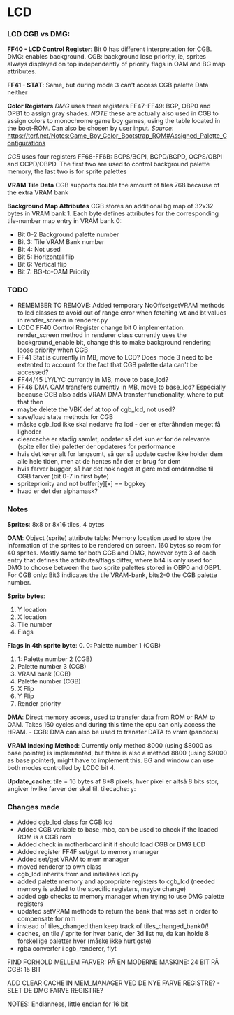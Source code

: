 # LCD 

### LCD CGB vs DMG:
**FF40 - LCD Control Register**:
Bit 0 has different interpretation for CGB. DMG: enables background. CGB: background lose priority, ie, sprites always displayed on top independently of priority flags in OAM and BG map attributes.

**FF41 - STAT**:
Same, but during mode 3 can't access CGB palette Data neither

**Color Registers**
*DMG* uses three registers FF47-FF49: BGP, OBP0 and OPB1 to assign gray shades. *NOTE* these are actually also used in CGB to assign colors to monochrome game boy games, using the table located in the boot-ROM. Can also be chosen by user input. *Source*: https://tcrf.net/Notes:Game_Boy_Color_Bootstrap_ROM#Assigned_Palette_Configurations

*CGB* uses four registers FF68-FF6B: BCPS/BGPI, BCPD/BGPD, OCPS/OBPI and OCPD/OBPD. The first two are used to control background palette memory, the last two is for sprite palettes

**VRAM Tile Data**
CGB supports double the amount of tiles 768 because of the extra VRAM bank

**Background Map Attributes**
CGB stores an additional bg map of 32x32 bytes in VRAM bank 1. Each byte defines attributes for the corresponding tile-number map entry in VRAM bank 0:
- Bit 0-2 Background palette number
- Bit 3: Tile VRAM Bank number
- Bit 4: Not used
- Bit 5: Horizontal flip
- Bit 6: Vertical flip
- Bit 7: BG-to-OAM Priority

### TODO
- REMEMBER TO REMOVE: Added temporary NoOffsetgetVRAM methods to lcd classes to avoid out of range error when fetching wt and bt values in render_screen in renderer.py
- LCDC FF40 Control Register change bit 0 implementation: render_screen method in renderer class currently uses the background_enable bit, change this to make background rendering loose priority when CGB 
- FF41 Stat is currently in MB, move to LCD? Does mode 3 need to be extented to account for the fact that CGB palette data can't be accessed?
- FF44/45 LY/LYC currently in MB, move to base_lcd?
- FF46 DMA OAM transfers currently in MB, move to base_lcd? Especially because CGB also adds VRAM DMA transfer functionality, where to put that then
- maybe delete the VBK def at top of cgb_lcd, not used? 
- save/load state methods for CGB
- måske cgb_lcd ikke skal nedarve fra lcd - der er efteråhnden meget få ligheder
- clearcache er stadig samlet, opdater så det kun er for de relevante (spite eller tile) paletter der opdateres for performance
- hvis det kører alt for langsomt, så gør så update cache ikke holder dem alle hele tiden, men at de hentes når der er brug for dem
- hvis farver bugger, så har det nok noget at gøre med omdannelse til CGB farver (bit 0-7 in first byte)
- spritepriority and not buffer[y][x] == bgpkey
- hvad er det der alphamask?

### Notes
**Sprites**: 8x8 or 8x16 tiles, 4 bytes

**OAM**: Object (sprite) attribute table: Memory location used to store the information of the sprites to be rendered on screen. 160 bytes so room for 40 sprites. Mostly same for both CGB and DMG, however byte 3 of each entry that defines the attributes/flags differ, where bit4 is only used for DMG to choose between the two sprite palettes stored in OBP0 and OBP1. For CGB only: Bit3 indicates the tile VRAM-bank, bits2-0 the CGB palette number. 

**Sprite bytes**:
1. Y location
2. X location
3. Tile number
4. Flags

**Flags in 4th sprite byte**:
0. 0: Palette number 1 (CGB)
1. 1: Palette number 2 (CGB)
2. Palette number 3 (CGB)
3. VRAM bank (CGB)
4. Palette number (CGB)
5. X Flip
6. Y Flip
7. Render priority


**DMA**: Direct memory access, used to transfer data from ROM or RAM to OAM. Takes 160 cycles and during this time the cpu can only access the HRAM. 
    - CGB: DMA can also be used to transfer DATA to vram (pandocs)

**VRAM Indexing Method**: Currently only method 8000 (using $8000 as base pointer) is implemented, but there is also a method 8800 (using $9000 as base pointer), might have to implement this. BG and window can use both modes controlled by LCDC bit 4. 

**Update_cache**: tile = 16 bytes af 8*8 pixels, hver pixel er altså 8 bits stor, angiver hvilke farver der skal til. 
tilecache:
    y: 



### Changes made
- Added cgb_lcd class for CGB lcd
- Added CGB variable to base_mbc, can be used to check if the loaded ROM is a CGB rom
- Added check in motherboard init if should load CGB or DMG LCD
- Added register FF4F set/get to memory manager
- Added set/get VRAM to mem manager 
- moved renderer to own class
- cgb_lcd inherits from and initializes lcd.py
- added palette memory and appropriate registers to cgb_lcd (needed memory is added to the specific registers, maybe change)
- added cgb checks to memory manager when trying to use DMG palette registers
- updated setVRAM methods to return the bank that was set in order to compensate for mm
- instead of tiles_changed then keep track of tiles_changed_bank0/!
- caches, en tile / sprite for hver bank, der 3d list nu, da kan holde 8 forskellige paletter hver (måske ikke hurtigste)
- rgba converter i cgb_renderer, flyt


FIND FORHOLD MELLEM FARVER:
PÅ EN MODERNE MASKINE: 24 BIT
PÅ CGB: 15 BIT

ADD CLEAR CACHE IN MEM_MANAGER VED DE NYE FARVE REGISTRE?
    - SLET DE DMG FARVE REGISTRE?


NOTES:
Endianness, little endian for 16 bit 